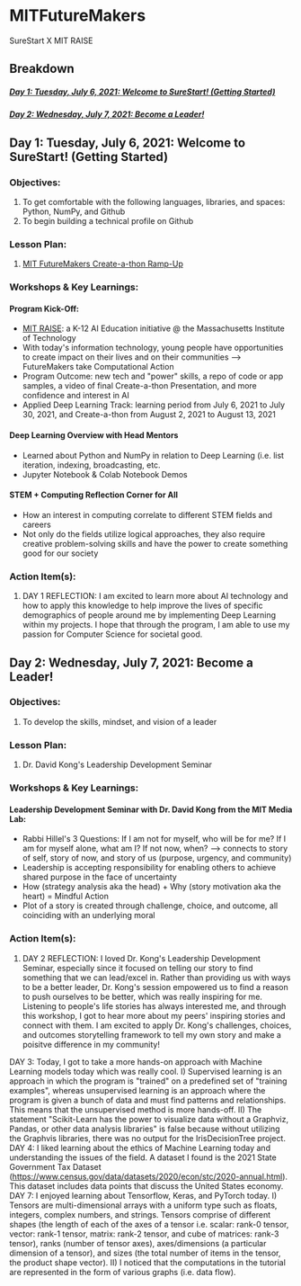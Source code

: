 # MITFutureMakers
SureStart X MIT RAISE


## Breakdown
##### [Day 1: Tuesday, July 6, 2021: Welcome to SureStart! (Getting Started)](#Day1)
##### [Day 2: Wednesday, July 7, 2021: Become a Leader!](#Day2)

<a name = "Day1"></a>
## Day 1: Tuesday, July 6, 2021: Welcome to SureStart! (Getting Started)
### Objectives:
1. To get comfortable with the following languages, libraries, and spaces: Python, NumPy, and Github
2. To begin building a technical profile on Github

### Lesson Plan:
1. [MIT FutureMakers Create-a-thon Ramp-Up](https://static1.squarespace.com/static/5f45536caa356e6ab51588f4/t/60c5f9d1311d375de93595e6/1623587288184/MIT+FutureMakers+Ramp+Up.pdf)

### Workshops & Key Learnings:
#### Program Kick-Off:
- [MIT RAISE](raise.mit.edu): a K-12 AI Education initiative @ the Massachusetts Institute of Technology
- With today's information technology, young people have opportunities to create impact on their lives and on their communities --> FutureMakers take Computational Action
- Program Outcome: new tech and "power" skills, a repo of code or app samples, a video of final Create-a-thon Presentation, and more confidence and interest in AI
- Applied Deep Learning Track: learning period from July 6, 2021 to July 30, 2021, and Create-a-thon from August 2, 2021 to August 13, 2021
#### Deep Learning Overview with Head Mentors
- Learned about Python and NumPy in relation to Deep Learning (i.e. list iteration, indexing, broadcasting, etc.
- Jupyter Notebook & Colab Notebook Demos
#### STEM + Computing Reflection Corner for All
- How an interest in computing correlate to different STEM fields and careers
- Not only do the fields utilize logical approaches, they also require creative problem-solving skills and have the power to create something good for our society

### Action Item(s):
1. DAY 1 REFLECTION: I am excited to learn more about AI technology and how to apply this knowledge to help improve the lives of specific demographics of people around me by implementing Deep Learning within my projects. I hope that through the program, I am able to use my passion for Computer Science for societal good.


<a name = "Day2"></a>
## Day 2: Wednesday, July 7, 2021: Become a Leader!
### Objectives:
1. To develop the skills, mindset, and vision of a leader

### Lesson Plan:
1. Dr. David Kong's Leadership Development Seminar

### Workshops & Key Learnings:
#### Leadership Development Seminar with Dr. David Kong from the MIT Media Lab:
- Rabbi Hillel's 3 Questions: If I am not for myself, who will be for me? If I am for myself alone, what am I? If not now, when? --> connects to story of self, story of now, and story of us (purpose, urgency, and community)
- Leadership is accepting responsibility for enabling others to achieve shared purpose in the face of uncertainty
- How (strategy analysis aka the head) + Why (story motivation aka the heart) = Mindful Action
- Plot of a story is created through challenge, choice, and outcome, all coinciding with an underlying moral

### Action Item(s):
1. DAY 2 REFLECTION: I loved Dr. Kong's Leadership Development Seminar, especially since it focused on telling our story to find something that we can lead/excel in. Rather than providing us with ways to be a better leader, Dr. Kong's session empowered us to find a reason to push ourselves to be better, which was really inspiring for me. Listening to people's life stories has always interested me, and through this workshop, I got to hear more about my peers' inspiring stories and connect with them. I am excited to apply Dr. Kong's challenges, choices, and outcomes storytelling framework to tell my own story and make a poisitve difference in my community!



DAY 3: Today, I got to take a more hands-on approach with Machine Learning models today which was really cool. I) Supervised learning is an approach in which the program is "trained" on a predefined set of "training examples", whereas unsupervised learning is an approach where the program is given a bunch of data and must find patterns and relationships. This means that the unsupervised method is more hands-off. II) The statement "Scikit-Learn has the power to visualize data without a Graphviz, Pandas, or other data analysis libraries" is false because without utilizing the Graphvis libraries, there was no output for the IrisDecisionTree project.<br>
DAY 4: I liked learning about the ethics of Machine Learning today and understanding the issues of the field. A dataset I found is the 2021 State Government Tax Dataset (https://www.census.gov/data/datasets/2020/econ/stc/2020-annual.html). This dataset includes data points that discuss the United States economy.<br>
DAY 7: I enjoyed learning about Tensorflow, Keras, and PyTorch today. I) Tensors are multi-dimensional arrays with a uniform type such as floats, integers, complex numbers, and strings. Tensors comprise of different shapes (the length of each of the axes of a tensor i.e. scalar: rank-0 tensor, vector: rank-1 tensor, matrix: rank-2 tensor, and cube of matrices: rank-3 tensor), ranks (number of tensor axes), axes/dimensions (a particular dimension of a tensor), and sizes (the total number of items in the tensor, the product shape vector). II) I noticed that the computations in the tutorial are represented in the form of various graphs (i.e. data flow).
